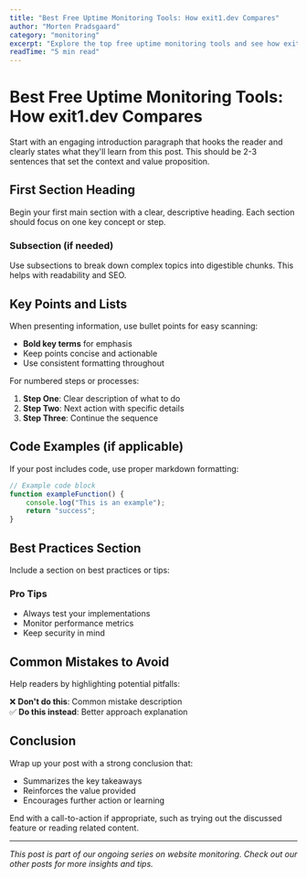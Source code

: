 ```yaml
---
title: "Best Free Uptime Monitoring Tools: How exit1.dev Compares"
author: "Morten Pradsgaard"
category: "monitoring"
excerpt: "Explore the top free uptime monitoring tools and see how exit1.dev stands out with its blazing-fast checks, terminal-first interface, and open-source philosophy."
readTime: "5 min read"
---
```


# Best Free Uptime Monitoring Tools: How exit1.dev Compares

Start with an engaging introduction paragraph that hooks the reader and clearly states what they'll learn from this post. This should be 2-3 sentences that set the context and value proposition.

## First Section Heading

Begin your first main section with a clear, descriptive heading. Each section should focus on one key concept or step.

### Subsection (if needed)

Use subsections to break down complex topics into digestible chunks. This helps with readability and SEO.

## Key Points and Lists

When presenting information, use bullet points for easy scanning:

- **Bold key terms** for emphasis
- Keep points concise and actionable
- Use consistent formatting throughout

For numbered steps or processes:

1. **Step One**: Clear description of what to do
2. **Step Two**: Next action with specific details
3. **Step Three**: Continue the sequence

## Code Examples (if applicable)

If your post includes code, use proper markdown formatting:

```javascript
// Example code block
function exampleFunction() {
    console.log("This is an example");
    return "success";
}
```

## Best Practices Section

Include a section on best practices or tips:

### Pro Tips
- Always test your implementations
- Monitor performance metrics
- Keep security in mind

## Common Mistakes to Avoid

Help readers by highlighting potential pitfalls:

❌ **Don't do this**: Common mistake description  
✅ **Do this instead**: Better approach explanation

## Conclusion

Wrap up your post with a strong conclusion that:
- Summarizes the key takeaways
- Reinforces the value provided
- Encourages further action or learning

End with a call-to-action if appropriate, such as trying out the discussed feature or reading related content.

---

*This post is part of our ongoing series on website monitoring. Check out our other posts for more insights and tips.*
